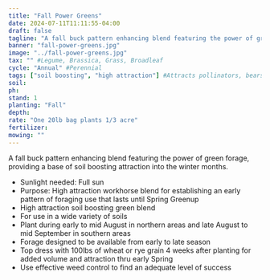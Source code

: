 ```yaml
---
title: "Fall Power Greens"
date: 2024-07-11T11:11:55-04:00
draft: false
tagline: "A fall buck pattern enhancing blend featuring the power of green forage, providing a base of soil boosting attraction into the winter months"
banner: "fall-power-greens.jpg"
image: "../fall-power-greens.jpg"
tax: "" #Legume, Brassica, Grass, Broadleaf
cycle: "Annual" #Perennial
tags: ["soil boosting", "high attraction"] #Attracts pollinators, bears traffic, etc
soil:
ph:
stand: 1
planting: "Fall"
depth:
rate: "One 20lb bag plants 1/3 acre"
fertilizer:
mowing: ""
---
```


A fall buck pattern enhancing blend featuring the power of green forage, providing a base of soil boosting attraction into the winter months.

- Sunlight needed: Full sun
- Purpose: High attraction workhorse blend for establishing an early pattern of foraging use that lasts until Spring Greenup
- High attraction soil boosting green blend
- For use in a wide variety of soils
- Plant during early to mid August in northern areas and late August to mid September in southern areas
- Forage designed to be available from early to late season
- Top dress with 100lbs of wheat or rye grain 4 weeks after planting for added volume and attraction thru early Spring
- Use effective weed control to find an adequate level of success